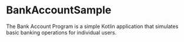 # BankAccountSample
The Bank Account Program is a simple Kotlin application that simulates basic banking operations for individual users.
